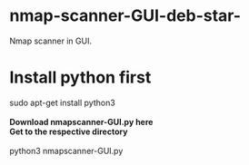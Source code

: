 # nmap-scanner-GUI-deb-star-
Nmap scanner in GUI.
# Install python first
sudo apt-get install python3<br />
<br />
<b>Download nmapscanner-GUI.py here</b><br />
<b>Get to the respective directory</b><br />
<br />
python3 nmapscanner-GUI.py<br />

